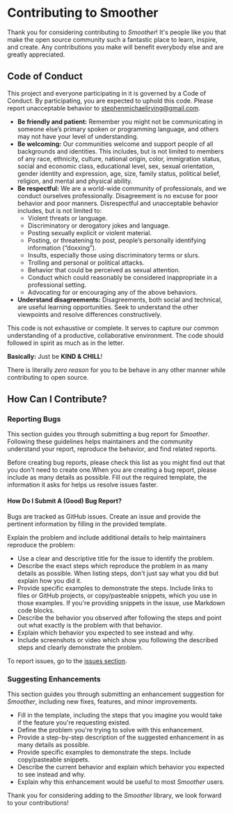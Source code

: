 # Contributing to Smoother

Thank you for considering contributing to _Smoother_! It's people like you that
make the open source community such a fantastic place to learn, inspire, and
create. Any contributions you make will benefit everybody else and are greatly
appreciated.

## Code of Conduct

This project and everyone participating in it is governed by a Code of Conduct.
By participating, you are expected to uphold this code. Please report unacceptable
behavior to [stephenmichaelirving@gmail.com](mailto:stephenmichaelirving@gmail.com).

- **Be friendly and patient:** Remember you might not be communicating in someone
  else’s primary spoken or programming language, and others may not have your
  level of understanding.
- **Be welcoming:** Our communities welcome and support people of all backgrounds
  and identities. This includes, but is not limited to members of any race,
  ethnicity, culture, national origin, color, immigration status, social and
  economic class, educational level, sex, sexual orientation, gender identity
  and expression, age, size, family status, political belief, religion, and
  mental and physical ability.
- **Be respectful:** We are a world-wide community of professionals, and we conduct
  ourselves professionally. Disagreement is no excuse for poor behavior and poor
  manners. Disrespectful and unacceptable behavior includes, but is not limited to:
  - Violent threats or language.
  - Discriminatory or derogatory jokes and language.
  - Posting sexually explicit or violent material.
  - Posting, or threatening to post, people’s personally identifying information (“doxxing”).
  - Insults, especially those using discriminatory terms or slurs.
  - Trolling and personal or political attacks.
  - Behavior that could be perceived as sexual attention.
  - Conduct which could reasonably be considered inappropriate in a professional setting.
  - Advocating for or encouraging any of the above behaviors.
- **Understand disagreements:** Disagreements, both social and technical, are useful
  learning opportunities. Seek to understand the other viewpoints and resolve
  differences constructively.

This code is not exhaustive or complete. It serves to capture our common
understanding of a productive, collaborative environment. The code should
followed in spirit as much as in the letter.

**Basically:** Just be **KIND &amp; CHILL**!

There is literally _zero reason_ for you to be behave in any other manner while
contributing to open source.

## How Can I Contribute?

### Reporting Bugs

This section guides you through submitting a bug report for _Smoother_.
Following these guidelines helps maintainers and the community understand your
report, reproduce the behavior, and find related reports.

Before creating bug reports, please check this list as you might find out that
you don't need to create one.When you are creating a bug report, please include
as many details as possible. Fill out the required template, the information it
asks for helps us resolve issues faster.

#### How Do I Submit A (Good) Bug Report?

Bugs are tracked as GitHub issues. Create an issue and provide the pertinent
information by filling in the provided template.

Explain the problem and include additional details to help maintainers reproduce the problem:

- Use a clear and descriptive title for the issue to identify the problem.
- Describe the exact steps which reproduce the problem in as many details as
  possible. When listing steps, don't just say what you did but explain how you
  did it.
- Provide specific examples to demonstrate the steps. Include links to files or
  GitHub projects, or copy/pasteable snippets, which you use in those examples.
  If you're providing snippets in the issue, use Markdown code blocks.
- Describe the behavior you observed after following the steps and point out
  what exactly is the problem with that behavior.
- Explain which behavior you expected to see instead and why.
- Include screenshots or video which show you following the described steps and
  clearly demonstrate the problem.

To report issues, go to the [issues section](https://github.com/stephenmirving/smthr/issues).

### Suggesting Enhancements

This section guides you through submitting an enhancement suggestion for
_Smoother_, including new fixes, features, and minor improvements.

- Fill in the template, including the steps that you imagine you would take if
  the feature you're requesting existed.
- Define the problem you're trying to solve with this enhancement.
- Provide a step-by-step description of the suggested enhancement in as many
  details as possible.
- Provide specific examples to demonstrate the steps. Include copy/pasteable
  snippets.
- Describe the current behavior and explain which behavior you expected to see
  instead and why.
- Explain why this enhancement would be useful to most _Smoother_ users.

Thank you for considering adding to the _Smoother_ library, we look forward to
your contributions!
